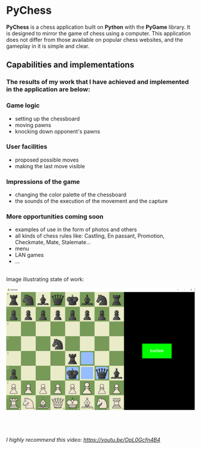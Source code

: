 # PyChess
**PyChess** is a chess application built on **Python** with the **PyGame** library.
It is designed to mirror the game of chess using a computer. This application does not differ from those available on popular chess websites, and the gameplay in it is simple and clear.
<br>

## Capabilities and implementations
### The results of my work that I have achieved and implemented in the application are below:

### Game logic
  - setting up the chessboard
  - moving pawns
  - knocking down opponent's pawns
  
  
### User facilities
  - proposed possible moves
  - making the last move visible
  
### Impressions of the game
  - changing the color palette of the chessboard
  - the sounds of the execution of the movement and the capture
  
### More opportunities coming soon
  - examples of use in the form of photos and others
  - all kinds of chess rules like: Castling, En passant, Promotion, Checkmate, Mate, Stalemate...
  - menu
  - LAN games
  - ...

<br>
Image illustrating state of work:
<br>

![State of work](/images/state_of_work.png)
<br>
<br>
<br>
<br>
<br>
*I highly recommend this video: https://youtu.be/OpL0Gcfn4B4*